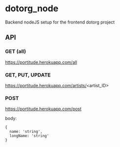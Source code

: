 # dotorg_node
Backend nodeJS setup for the frontend dotorg project

## API

### GET (all)
https://portitude.herokuapp.com/all

### GET, PUT, UPDATE
https://portitude.herokuapp.com/artists/<artist_ID>

### POST
https://portitude.herokuapp.com/post

body: 
```
{
  name: 'string',
  longName: 'string'
}
```
